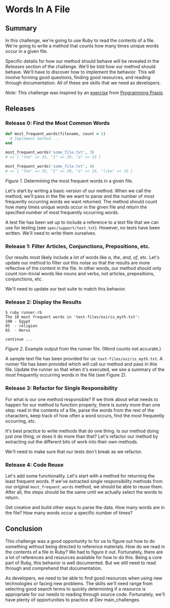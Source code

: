 # Words In A File

## Summary
In this challenge, we're going to use Ruby to read the contents of a file.  We're going to write a method that counts how many times unique words occur in a given file.

Specific details for how our method should behave will be revealed in the *Releases* section of the challenge.  We'll be told how our method should behave.  We'll have to discover how to implement the behavior.  This will involve forming good questions, finding good resources, and reading through documentation.  All of these are skills that we need as developers.

*Note:* This challenge was inspired by an [exercise] from [Programming Praxis].

## Releases
### Release 0: Find the Most Common Words
```ruby
def most_frequent_words(filename, count = 5)
  # Implement method ...
end

most_frequent_words('some_file.txt', 3)
# => { "the" => 35, "I" => 20, "a" => 19 }

most_frequent_words('some_file.txt', 4)
# => { "the" => 35, "I" => 20, "a" => 19, "like" => 10 }
```
*Figure 1*. Determining the most frequent words in a given file. 

Let's start by writing a basic version of our method.  When we call the method, we'll pass in the file we want to parse and the number of most frequently occurring words we want returned.  The method should count how many times unique words occur in the given file and return the specified number of most frequently occurring words.

A test file has been set up to include a reference to a text file that we can use for testing (see `spec/support/test.txt`).  However, no tests have been written.  We'll need to write them ourselves.


### Release 1: Filter Articles, Conjunctions, Prepositions, etc.
Our results most likely include a lot of words like *a*, *the*, *and*, *of*, etc.  Let's update our method to filter out this noise so that the results are more reflective of the content in the file.  In other words, our method should only count non-trivial words like nouns and verbs, not articles, prepositions, conjunctions, etc.

We'll need to update our test suite to match this behavior.


### Release 2: Display the Results
```
$ ruby runner.rb
The 10 most frequent words in 'text-files/osiris_myth.txt':
100 - Egypt
95  - religion
85  - Horus

continue ...
```
*Figure 2*. Example output from the runner file. (Word counts not accurate.)

A sample text file has been provided for us:  `text-files/osiris_myth.txt`.  A runner file has been provided which will call our method and pass in this file.  Update the runner so that when it's executed, we see a summary of the most frequently occurring words in the file (see Figure 2).


### Release 3: Refactor for Single Responsibility
For what is our one method responsible?  If we think about what needs to happen for our method to function properly, there is surely more than one step: read in the contents of a file, parse the words from the rest of the characters, keep track of how often a word occurs, find the most frequently occurring, etc.

It's best practice to write methods that do one thing.  Is our method doing just one thing, or does it do more than that?  Let's refactor our method by extracting out the different bits of work into their own methods.

We'll need to make sure that our tests don't break as we refactor.


### Release 4: Code Reuse
Let's add some functionality.  Let's start with a method for returning the least frequent words.  If we've extracted single responsibility methods from our original `most_frequent_words` method, we should be able to reuse them.  After all, the steps should be the same until we actually select the words to return.

Get creative and build other ways to parse the data. How many words are in the file?  How many words occur a specific number of times?


## Conclusion
This challenge was a good opportunity to for us to figure out how to do something without being directed to reference materials.  How do we read in the contents of a file in Ruby?  We had to figure it out.  Fortunately, there are a lot of references and resources available for how to do this.  Being a core part of Ruby, this behavior is well documented.  But we still need to read through and comprehend that documentation.

As developers, we need to be able to find good resources when using new technologies or facing new problems.  The skills we'll need range from selecting good search terms to quickly determining if a resource is appropriate for our needs to reading through source code.  Fortunately, we'll have plenty of opportunities to practice at Dev main_challenges.

[exercise]: http://programmingpraxis.com/2009/03/10/word-frequencies/
[Programming Praxis]: http://programmingpraxis.com/
